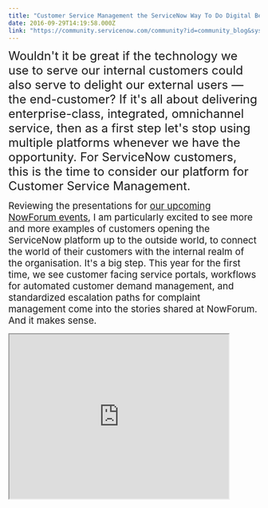 ```yaml
---
title: "Customer Service Management the ServiceNow Way To Do Digital Be Digital"
date: 2016-09-29T14:19:58.000Z
link: "https://community.servicenow.com/community?id=community_blog&sys_id=8daca225dbd0dbc01dcaf3231f96197f"
---
```

<p><span style="font-size: 18pt;">Wouldn't it be great if the technology we use to serve our internal customers could also serve to delight our external users — the end-customer? If it's all about delivering enterprise-class, integrated, omnichannel service, then as a first step let's stop using multiple platforms whenever we have the opportunity. For ServiceNow customers, this is the time to consider our platform for Customer Service Management.</span></p><p></p><p><span style="font-size: 14pt;">Reviewing the presentations for <a title="w.servicenow.com/nowforum.html" href="http://www.servicenow.com/nowforum.html">our upcoming NowForum events</a>, I am particularly excited to see more and more examples of customers opening the ServiceNow platform up to the outside world, to connect the world of their customers with the internal realm of the organisation. It's a big step. This year for the first time, we see customer facing service portals, workflows for automated customer demand management, and standardized escalation paths for complaint management come into the stories shared at NowForum. And it makes sense.</span></p><p></p><p><span style="font-size: 14pt;"><iframe src="https://youtube.com/embed/HiXidq_Mtxc" width="440" height="330"/> </span></p><p></p><h2><span style="font-size: 14pt;">Compared to all service</span></h2><p><span style="font-size: 14pt;">We all say we put the customer at the heart of our business. But all too often, we can't live up to that ambition. In this <a title="og.sagecrm.com/detail.php?id=27782/14-experts-on-the-biggest-customer-service-challenges-faced-by-today-39-s-businesses" href="http://blog.sagecrm.com/detail.php?id=27782/14-experts-on-the-biggest-customer-service-challenges-faced-by-today-39-s-businesses">excellent post by Sage CRM</a> (if you're able to read beyond the sales pitches, you'll find some genuine nuggets in there), a host of experts share their view on the biggest challenges facing customer service operations today. Clearly, it's a tough job. Your customers are comparing your service not<em> just</em> to your competition, but to <em>all </em>services they choose to consume out there. Amazon, Zappos, Uber, and… well, we all know the usual examples of extremely well executed customer service management. According to your customer, your service needs to be "personal, omni-channel, real-time and offering tailored customer journeys," as one of the writers summarizes.</span></p><p></p><h2><span style="font-size: 14pt;">And it's true</span></h2><p><span style="font-size: 14pt;">The customer is changing fast. Service can no longer be depending on email and telephone calls alone.</span></p><p></p><p><span style="font-size: 14pt;">In <a title="ww.salesforce.com/blog/2016/09/customer-service-age-of-mobile.html" href="https://www.salesforce.com/blog/2016/09/customer-service-age-of-mobile.html">the words of Salesforce.com's COO, John Hernandez</a>: "I know for a fact that when my daughter becomes an adult consumer, she's going to try to exhaust all other possible service channels before dialing an 800-number — that's the absolute last resort. […] The first step in moving towards mobile-first service is for business leaders to understand and admit that they have a problem — that they are not providing the level of omnichannel service that their customers are asking for." </span></p><p></p><p><span style="font-size: 14pt;">Hernandez is right. Without doing any desktop research, I am sure that engaging customer service is among the top-10 of most annoying experiences for modern (wo)man. And — again without checking any source of research — it's getting worse as the thresholds to starting a business are lower than ever before. It's actually easy and cheap to launch an e-commerce website; it's hard as ever to build and sustain a solid customer service process. It's daunting to meet the expectations of the modern consumer.</span></p><p></p><p><span style="font-size: 14pt;">If — <em>if</em> — the webshop that just delivered the wrong package to your doorstep has a published telephone number, and if they actually pick up the phone, and if the agent picking up the phone actually knows the shop and the product you're calling for, and if the agent has access to your order, and if the agent has enough knowledge to… well, you know what I mean. Too many ifs. </span></p><p></p><h2><span style="font-size: 14pt;">Learn To Be Digital the Hard Way</span></h2><p><span style="font-size: 14pt;">And it's getting worse, not just in B2C customer service management — in B2B just the same. As more organisations push hard on digital transformation, on adding online channels and revenue streams, on replacing or augmenting offline channels with online channels, there is a lot to be learned when it comes to servicing those new channels and customers. The hard way. "If you want to do digital, be digital", one of the experts consulted by Sage says.</span></p><p></p><p><span style="font-size: 14pt;">Traditional Customer Relationship Management capabilities do not suffice in this new paradigm of the connected customer, who is used to engaging through multiple channels, used to a rich, mobile and intelligent service experience, used to be served quickly and adequately.</span></p><p></p><p><span style="font-size: 14pt;">Therefore, providing smart customer service to delight this new breed of buyer is likely to become an even bigger competitive differentiator over the coming years.</span></p><p></p><h2><span style="font-size: 14pt;">It's right in front of you</span></h2><p><span style="font-size: 14pt;">If you are using ServiceNow to deliver excellent service to internal customers, then why not use that capability to service your external customers? </span></p><p></p><p><span style="font-size: 14pt;"><a title="w.servicenow.com/lpvid/beyond-crm-3-strategies-to-modernize-customer-service.html" href="http://www.servicenow.com/lpvid/beyond-crm-3-strategies-to-modernize-customer-service.html">Watch this recent webinar</a> by <a title="ww.linkedin.com/in/tchesire" href="https://www.linkedin.com/in/tchesire">Terence Chesire</a> on how ServiceNow's approach to customer service is different from traditional Customer Relationship Management practices.</span></p><p></p><p><span style="font-size: 14pt;"><a href="http://www.servicenow.com/lpvid/beyond-crm-3-strategies-to-modernize-customer-service.html"><img   alt="NewCRM.jpg" class="image-1 jive-image" src="94f77f71db10db048c8ef4621f961933.iix" style="height: auto;"/></a><br/></span></p><p></p><p><span style="font-size: 14pt;">Unlike Salesforce.com, the ServiceNow platform is unified; over time, we've expanded its capabilities without bolting on any acquired technology. It's all still one codebase and one single system of record. When we acquire, we acquire talent and intellectual property — the technology is recoded and implemented as a truly integral part of the ServiceNow platform. That's how Performance Analytics and later on ServiceWatch were added. The same is happening with <a title="w.servicenow.com/company/media/press-room/servicenow-acquires-cloud-management-provider-itapp.html" href="http://www.servicenow.com/company/media/press-room/servicenow-acquires-cloud-management-provider-itapp.html">ITapp</a> and <a title="w.servicenow.com/company/media/press-room/servicenow-acquires-brightpoint-security.html" href="http://www.servicenow.com/company/media/press-room/servicenow-acquires-brightpoint-security.html">BrightPoint</a>. </span></p><p></p><p><span style="font-size: 14pt;">ServiceNow is multi-tenant, single instance. Our customers share one cloud infrastructure, but each customer operates their own instance of our service automation platform. The result: they trust their data to the industry-leading Enterprise Cloud, whilst remaining in full control of the software, without compromising on any of the benefits of cloud-delivered enterprise software. Read <a title="ervicematters.servicenow.com/author/allanleinwand/" href="https://servicematters.servicenow.com/author/allanleinwand/">Allan Leinwand's blog series</a> for details.</span></p><p></p><p><span style="font-size: 14pt;">For Customer Service Management specifically, this means that all data — on products, infrastructure, customers, suppliers and distributors — residing within your ServiceNow platform (Knowledge, CMDB, Business Maps, Financials and so on) is at all times available to your agents — seamlessly and securely, in the office, in the field, on mobile, 24/7. Customer Service can now become the charter of your entire organisation — not just of the heroes who happen to be lucky enough to pick up your phones day in, day out.</span></p><p></p><p><span style="font-size: 14pt;"><a title="w.servicenow.com/nowforum.html" href="http://www.servicenow.com/nowforum.html">Join NowForum in October. Check us out. Register here. </a></span></p>